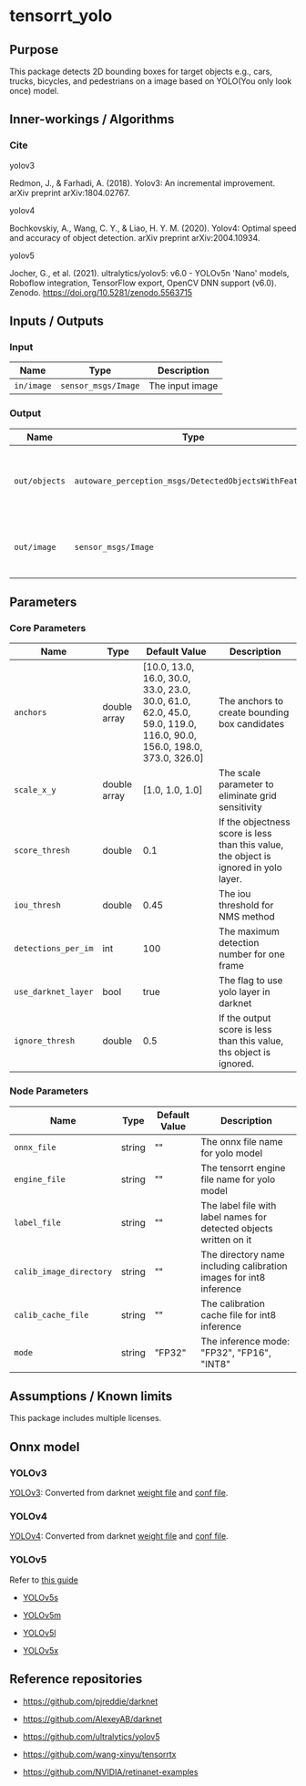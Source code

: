 # tensorrt_yolo

## Purpose

This package detects 2D bounding boxes for target objects e.g., cars, trucks, bicycles, and pedestrians on a image based on YOLO(You only look once) model.

## Inner-workings / Algorithms

### Cite

yolov3

Redmon, J., & Farhadi, A. (2018). Yolov3: An incremental improvement. arXiv preprint arXiv:1804.02767.

yolov4

Bochkovskiy, A., Wang, C. Y., & Liao, H. Y. M. (2020). Yolov4: Optimal speed and accuracy of object detection. arXiv preprint arXiv:2004.10934.

yolov5

Jocher, G., et al. (2021). ultralytics/yolov5: v6.0 - YOLOv5n 'Nano' models, Roboflow integration, TensorFlow export, OpenCV DNN support (v6.0). Zenodo. https://doi.org/10.5281/zenodo.5563715

## Inputs / Outputs

### Input

| Name       | Type                | Description     |
| ---------- | ------------------- | --------------- |
| `in/image` | `sensor_msgs/Image` | The input image |

### Output

| Name          | Type                                                  | Description                                        |
| ------------- | ----------------------------------------------------- | -------------------------------------------------- |
| `out/objects` | `autoware_perception_msgs/DetectedObjectsWithFeature` | The detected objects with 2D bounding boxes        |
| `out/image`   | `sensor_msgs/Image`                                   | The image with 2D bounding boxes for visualization |

## Parameters

### Core Parameters

| Name                | Type         | Default Value                                                                                                      | Description                                                                           |
| ------------------- | ------------ | ------------------------------------------------------------------------------------------------------------------ | ------------------------------------------------------------------------------------- |
| `anchors`           | double array | [10.0, 13.0, 16.0, 30.0, 33.0, 23.0, 30.0, 61.0, 62.0, 45.0, 59.0, 119.0, 116.0, 90.0, 156.0, 198.0, 373.0, 326.0] | The anchors to create bounding box candidates                                         |
| `scale_x_y`         | double array | [1.0, 1.0, 1.0]                                                                                                    | The scale parameter to eliminate grid sensitivity                                     |
| `score_thresh`      | double       | 0.1                                                                                                                | If the objectness score is less than this value, the object is ignored in yolo layer. |
| `iou_thresh`        | double       | 0.45                                                                                                               | The iou threshold for NMS method                                                      |
| `detections_per_im` | int          | 100                                                                                                                | The maximum detection number for one frame                                            |
| `use_darknet_layer` | bool         | true                                                                                                               | The flag to use yolo layer in darknet                                                 |
| `ignore_thresh`     | double       | 0.5                                                                                                                | If the output score is less than this value, ths object is ignored.                   |

### Node Parameters

| Name                    | Type   | Default Value | Description                                                        |
| ----------------------- | ------ | ------------- | ------------------------------------------------------------------ |
| `onnx_file`             | string | ""            | The onnx file name for yolo model                                  |
| `engine_file`           | string | ""            | The tensorrt engine file name for yolo model                       |
| `label_file`            | string | ""            | The label file with label names for detected objects written on it |
| `calib_image_directory` | string | ""            | The directory name including calibration images for int8 inference |
| `calib_cache_file`      | string | ""            | The calibration cache file for int8 inference                      |
| `mode`                  | string | "FP32"        | The inference mode: "FP32", "FP16", "INT8"                         |

## Assumptions / Known limits

This package includes multiple licenses.

## Onnx model

### YOLOv3

[YOLOv3](https://drive.google.com/uc?id=1ZYoBqVynmO5kKntyN56GEbELRpuXG8Ym "YOLOv3"): Converted from darknet [weight file](https://pjreddie.com/media/files/yolov3.weights "weight file") and [conf file](https://github.com/pjreddie/darknet/blob/master/cfg/yolov3.cfg "conf file").

### YOLOv4

[YOLOv4](https://drive.google.com//uc?id=1vkNmSwcIpTkJ_-BrKhxtit0PBJeJYTVX "YOLOv4"): Converted from darknet [weight file](https://github.com/AlexeyAB/darknet/releases/download/darknet_yolo_v3_optimal/yolov4.weights "weight file") and [conf file](https://github.com/AlexeyAB/darknet/blob/master/cfg/yolov4.cfg "conf file").

### YOLOv5

Refer to [this guide](https://github.com/ultralytics/yolov5/issues/251 "guide")

- [YOLOv5s](https://drive.google.com//uc?id=1CF21nQWigwCPTr5psQZXg6cBQIOYKbad "YOLOv5s")

- [YOLOv5m](https://drive.google.com//uc?id=1a1h50KJH6slwmjKZpPlS-errukF-BrgG "YOLOv5m")

- [YOLOv5l](https://drive.google.com/uc?id=1xO8S92Cq7qrmx93UHHyA7Cd7-dJsBDP8 "YOLOv5l")

- [YOLOv5x](https://drive.google.com/uc?id=1kAHuNJUCxpD-yWrS6t95H3zbAPfClLxI "YOLOv5x")

## Reference repositories

- <https://github.com/pjreddie/darknet>

- <https://github.com/AlexeyAB/darknet>

- <https://github.com/ultralytics/yolov5>

- <https://github.com/wang-xinyu/tensorrtx>

- <https://github.com/NVIDIA/retinanet-examples>
